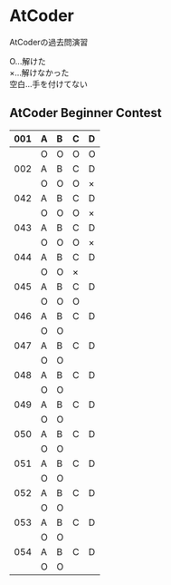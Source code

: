 # AtCoder
AtCoderの過去問演習

O...解けた  
×...解けなかった  
空白...手を付けてない  
## AtCoder Beginner Contest
|001|A|B|C|D|
|:---|:---|:---|:---|:---|
||O|O|O|O|
|002|A|B|C|D|
||O|O|O|×|
|042|A|B|C|D|
||O|O|O|×|
|043|A|B|C|D|
||O|O|O|×|
|044|A|B|C|D|
||O|O|×||
|045|A|B|C|D|
||O|O|O||
|046|A|B|C|D|
||O|O|||
|047|A|B|C|D|
||O|O|||
|048|A|B|C|D|
||O|O|||
|049|A|B|C|D|
||O|O|||
|050|A|B|C|D|
||O|O|||
|051|A|B|C|D|
||O|O|||
|052|A|B|C|D|
||O|O|||
|053|A|B|C|D|
||O|O|||
|054|A|B|C|D|
||O|O|||




























